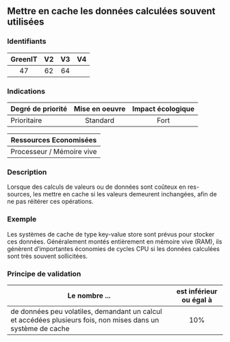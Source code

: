 ## Mettre en cache les données calculées souvent utilisées

### Identifiants

| GreenIT |  V2  |  V3  |  V4  |
|:-------:|:----:|:----:|:----:|
|  47    | 62  | 64  |      |

### Indications

| Degré de priorité |      Mise en oeuvre       |  Impact écologique    | 
|-------------------|:-------------------------:|:---------------------:|
| Prioritaire       |  Standard                 | Fort                  | 


|Ressources Economisées                                      |
|:----------------------------------------------------------:|
|  Processeur / Mémoire vive |

### Description

Lorsque des calculs de valeurs ou de données sont coûteux en res- sources, les mettre en cache si les valeurs demeurent inchangées, afin de ne pas réitérer ces opérations.

### Exemple

Les systèmes de cache de type key-value store sont prévus pour stocker ces données. Généralement montés entièrement en mémoire vive (RAM), ils génèrent d’importantes économies de cycles CPU si les données calculées sont très souvent sollicitées.

### Principe de validation

| Le nombre ...     | est inférieur ou égal à   |  
|-------------------|:-------------------------:|
| de données peu volatiles, demandant un calcul et accédées plusieurs fois, non mises dans un système de cache  |  10% |
